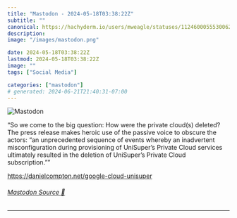 ```yaml
---
title: "Mastodon - 2024-05-18T03:38:22Z"
subtitle: ""
canonical: https://hachyderm.io/users/mweagle/statuses/112460005553006261
description:
image: "/images/mastodon.png"

date: 2024-05-18T03:38:22Z
lastmod: 2024-05-18T03:38:22Z
image: ""
tags: ["Social Media"]

categories: ["mastodon"]
# generated: 2024-06-21T21:40:31-07:00
---
```

![Mastodon](/images/mastodon.png)

<p>“So we come to the big question: How were the private cloud(s) deleted? The press release makes heroic use of the passive voice to obscure the actors: “an unprecedented sequence of events whereby an inadvertent misconfiguration during provisioning of UniSuper’s Private Cloud services ultimately resulted in the deletion of UniSuper’s Private Cloud subscription.””</p><p><a href="https://danielcompton.net/google-cloud-unisuper" target="_blank" rel="nofollow noopener noreferrer" translate="no"><span class="invisible">https://</span><span class="ellipsis">danielcompton.net/google-cloud</span><span class="invisible">-unisuper</span></a></p>


###### [Mastodon Source 🐘](https://hachyderm.io/@mweagle/112460005553006261)

___
